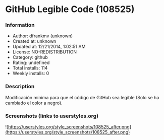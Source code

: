 # GitHub Legible Code (108525)

### Information
- Author: dfrankmv (unknown)
- Created at: unknown
- Updated at: 12/21/2014, 1:02:51 AM
- License: NO-REDISTRIBUTION
- Category: github
- Rating: undefined
- Total installs: 114
- Weekly installs: 0


### Description
Modificación mínima para que el código de GitHub sea legible (Solo se ha cambiado el color a negro).


### Screenshots (links to userstyles.org)
![https://userstyles.org/style_screenshots/108525_after.png](https://userstyles.org/style_screenshots/108525_after.png)


